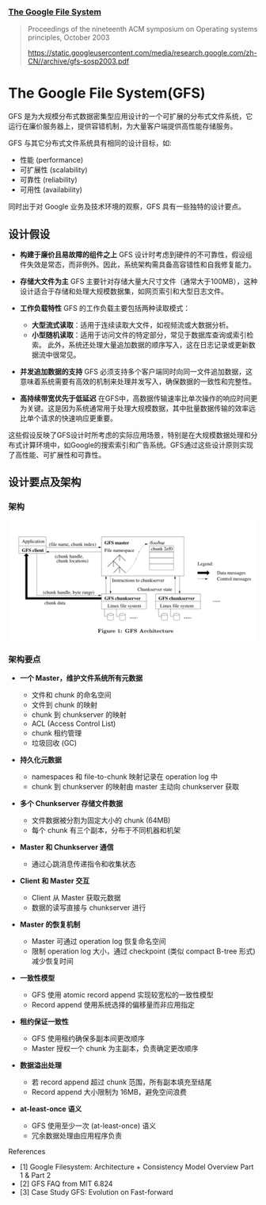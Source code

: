 ### [The Google File System](../../assets/pdfs/The-Google-File-System.pdf)

> Proceedings of the nineteenth ACM symposium on Operating systems principles, October 2003
>
> https://static.googleusercontent.com/media/research.google.com/zh-CN//archive/gfs-sosp2003.pdf

# The Google File System(GFS)
GFS 是为大规模分布式数据密集型应用设计的一个可扩展的分布式文件系统，它运行在廉价服务器上，提供容错机制，为大量客户端提供高性能存储服务。

GFS 与其它分布式文件系统具有相同的设计目标，如:

- 性能 (performance)
- 可扩展性 (scalability)
- 可靠性 (reliability)
- 可用性 (availability)

同时出于对 Google 业务及技术环境的观察，GFS 具有一些独特的设计要点。

## 设计假设

- **构建于廉价且易故障的组件之上**
  GFS 设计时考虑到硬件的不可靠性，假设组件失效是常态，而非例外。因此，系统架构需具备高容错性和自我修复能力。

- **存储大文件为主**
  GFS 主要针对存储大量大尺寸文件（通常大于100MB），这种设计适合于存储和处理大规模数据集，如网页索引和大型日志文件。

- **工作负载特性**
  GFS 的工作负载主要包括两种读取模式：
  - **大型流式读取**：适用于连续读取大文件，如视频流或大数据分析。
  - **小型随机读取**：适用于访问文件的特定部分，常见于数据库查询或索引检索。
    此外，系统还处理大量追加数据的顺序写入，这在日志记录或更新数据流中很常见。

- **并发追加数据的支持**
  GFS 必须支持多个客户端同时向同一文件追加数据，这意味着系统需要有高效的机制来处理并发写入，确保数据的一致性和完整性。

- **高持续带宽优先于低延迟**
  在GFS中，高数据传输速率比单次操作的响应时间更为关键。这是因为系统通常用于处理大规模数据，其中批量数据传输的效率远比单个请求的快速响应更重要。

这些假设反映了GFS设计时所考虑的实际应用场景，特别是在大规模数据处理和分布式计算环境中，如Google的搜索索引和广告系统。GFS通过这些设计原则实现了高性能、可扩展性和可靠性。

## 设计要点及架构

### 架构
![MapReduce](./../../assets/images/bigdata/basic/gfs/gfs.png)


### 架构要点

- **一个 Master，维护文件系统所有元数据**
    - 文件和 chunk 的命名空间
    - 文件到 chunk 的映射
    - chunk 到 chunkserver 的映射
    - ACL (Access Control List)
    - chunk 租约管理
    - 垃圾回收 (GC)

- **持久化元数据**
    - namespaces 和 file-to-chunk 映射记录在 operation log 中
    - chunk 到 chunkserver 的映射由 master 主动向 chunkserver 获取

- **多个 Chunkserver 存储文件数据**
    - 文件数据被分割为固定大小的 chunk (64MB)
    - 每个 chunk 有三个副本，分布于不同机器和机架

- **Master 和 Chunkserver 通信**
    - 通过心跳消息传递指令和收集状态

- **Client 和 Master 交互**
    - Client 从 Master 获取元数据
    - 数据的读写直接与 chunkserver 进行

- **Master 的恢复机制**
    - Master 可通过 operation log 恢复命名空间
    - 限制 operation log 大小，通过 checkpoint (类似 compact B-tree 形式) 减少恢复时间

- **一致性模型**
    - GFS 使用 atomic record append 实现较宽松的一致性模型
    - Record append 使用系统选择的偏移量而非应用指定

- **租约保证一致性**
    - GFS 使用租约确保多副本间更改顺序
    - Master 授权一个 chunk 为主副本，负责确定更改顺序

- **数据溢出处理**
    - 若 record append 超过 chunk 范围，所有副本填充至结尾
    - Record append 大小限制为 16MB，避免空间浪费

- **at-least-once 语义**
    - GFS 使用至少一次 (at-least-once) 语义
    - 冗余数据处理由应用程序负责

References
- [1] Google Filesystem: Architecture + Consistency Model Overview Part 1 & Part 2
- [2] GFS FAQ from MIT 6.824
- [3] Case Study GFS: Evolution on Fast-forward